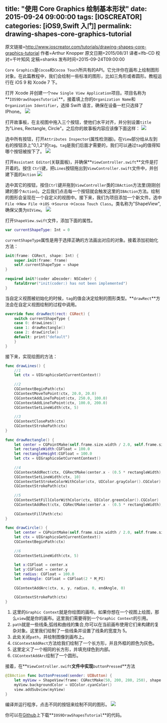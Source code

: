 title: "使用 Core Graphics 绘制基本形状"
date: 2015-09-24 09:00:00
tags: [IOSCREATOR]
categories: [iOS9,Swift 入门]
permalink: drawing-shapes-core-graphics-tutorial
---
原文链接=http://www.ioscreator.com/tutorials/drawing-shapes-core-graphics-tutorial
作者=Arthur Knopper
原文日期=2015/08/31
译者=lfb-CD
校对=千叶知风
定稿=shanks
发布时间=2015-09-24T09:00:00

<!--此处开始正文-->

`Core Graphics`是`Cocoa`和`Cocoa Touch`所共有的API。它允许你在画布上绘制图形对象。在此篇教程中，我们会绘制一些标准的图形，比如三角形或者圆形。教程运行在 iOS 9 和 Xcode 7 下。

<!--more-->

打开 Xcode 并创建一个`new Single View Application`项目。项目名称为**`IOS9DrawShapesTutorial`**，接着填上你的`Organization Name`和`Organization Identifier`，选择 Swift 语言，确保在设备一栏只选择了 IPhone。
![](/img/articles/drawing-shapes-core-graphics-tutorial/format=750w1444269942.141822)

打开故事板，在主视图中拖入三个按钮，使他们水平对齐，并分别设置`title`为"Lines, Rectangle, Circle"。之后你的故事板内容应该像下面这样：
![](/img/articles/drawing-shapes-core-graphics-tutorial/DrawShapes-Storyboard.pngformat=750w1444269942.392771)

选中所有按钮，打开`Attributes Inspector`(属性检测器)。在`View`部分给从左到右的按钮添上"0,1,2"的`tag`。`tag`是我们后面才需要的，我们可以通过`tag`的值得知哪个按钮被按下了。
![](/img/articles/drawing-shapes-core-graphics-tutorial/format=300w1444269942.461758)

打开`Assistant Editor`(关联面板)，并确保**`ViewController.swift`**文件是打开着的。按住 `Ctrl`键，把`Lines`按钮拖出到`ViewController.swift`文件中，并创建下面的`Action`
![](/img/articles/drawing-shapes-core-graphics-tutorial/format=300w1444269942.535743)

选中其它的按钮，按住`Ctrl`键并拖到`ViewController`类的`IBAction`方法里(刚刚创建的那个`Action`)。之后我们点击每一个按钮就会触发这里的`IBAction`方法。绘制的图形会呈现在一个自定义的视图中。接下来，我们为项目添加一个新文件。选中`File` ->`New File` ->`iOS` ->`Source` ->`Cocoa Touch Class`。类名称为"ShapeView",确保父类为`UIView`。
![](/img/articles/drawing-shapes-core-graphics-tutorial/format=750w1444269942.609728)

打开`ShapeView.swift`文件，添加下面的属性。

```swift
var currentShapeType: Int = 0
```
`currentShapeType`属性是用于选择正确的方法画出对应的对象。接着添加初始化方法：

```swift
init(frame: CGRect, shape: Int) {
    super.init(frame: frame)
    self.currentShapeType = shape
}
    
required init?(coder aDecoder: NSCoder) {
    fatalError("init(coder:) has not been implemented")
}
```
当自定义视图被初始化的时候，`tag`的值会决定绘制的图形类型。**`drawRect`**方法会在自定义视图绘制的过程中调用。

```swift
override func drawRect(rect: CGRect) {
    switch currentShapeType {
    case 0: drawLines()
    case 1: drawRectangle()
    case 2: drawCircle()
    default: print("default")
    }        
}
```

接下来，实现绘图的方法：

```swift
func drawLines() {
    //1
    let ctx = UIGraphicsGetCurrentContext()
        
    //2
    CGContextBeginPath(ctx)
    CGContextMoveToPoint(ctx, 20.0, 20.0)
    CGContextAddLineToPoint(ctx, 250.0, 100.0)
    CGContextAddLineToPoint(ctx, 100.0, 200.0)
    CGContextSetLineWidth(ctx, 5)
        
    //3
    CGContextClosePath(ctx)
    CGContextStrokePath(ctx)
}
    
func drawRectangle() {
    let center = CGPointMake(self.frame.size.width / 2.0, self.frame.size.height / 2.0)
    let rectangleWidth:CGFloat = 100.0
    let rectangleHeight:CGFloat = 100.0
    let ctx = UIGraphicsGetCurrentContext()
        
    //4
    CGContextAddRect(ctx, CGRectMake(center.x - (0.5 * rectangleWidth), center.y - (0.5 * rectangleHeight), rectangleWidth, rectangleHeight))
    CGContextSetLineWidth(ctx, 10)
    CGContextSetStrokeColorWithColor(ctx, UIColor.grayColor().CGColor)
    CGContextStrokePath(ctx)
            
    //5
    CGContextSetFillColorWithColor(ctx, UIColor.greenColor().CGColor)
    CGContextAddRect(ctx, CGRectMake(center.x - (0.5 * rectangleWidth), center.y - (0.5 * rectangleHeight), rectangleWidth, rectangleHeight))
        
    CGContextFillPath(ctx)
}
    
func drawCircle() {
    let center = CGPointMake(self.frame.size.width / 2.0, self.frame.size.height / 2.0)
    let ctx = UIGraphicsGetCurrentContext()
    CGContextBeginPath(ctx)
        
    //6 
    CGContextSetLineWidth(ctx, 5)
        
    let x:CGFloat = center.x
    let y:CGFloat = center.y
    let radius: CGFloat = 100.0
    let endAngle: CGFloat = CGFloat(2 * M_PI)
        
    CGContextAddArc(ctx, x, y, radius, 0, endAngle, 0)
        
    CGContextStrokePath(ctx)
}
```

 1. 这里的`Graphic Context`就是你绘图的画布。如果你想在一个视图上绘图，那么`view`就是你的画布。这里我们需要得到一个`Graphic Context`的引用。
 2. `path`就是一些线条,弧线和曲线的集合,你可以在当前画布使用它们来构建的复杂对象。这里我们绘制了一些线条并设置了线条的宽度为 5。
 3. 此处关闭`path`，并绘制图像到画布上。
 4. `CGContextAddRect`方法给我们绘制了一个长方形，并且外框的颜色为灰色。
 5. 这里定义了一个相同的长方形，并填充绿色到内部。
 6. `CGContextAddArc`绘制了一个圆形。

接着，在**`ViewController.swift`**文件中实现**`buttonPressed`**方法

```swift
@IBAction func buttonPressed(sender: UIButton) {
    let myView = ShapeView(frame: CGRectMake(50, 200, 280, 250), shape: sender.tag)
    myView.backgroundColor = UIColor.cyanColor()
    view.addSubview(myView)
}
```
编译并运行程序，点击不同的按钮来绘制不同的图形。
![](/img/articles/drawing-shapes-core-graphics-tutorial/format=750w1444269942.683713)

你可以在[Github](https://github.com/ioscreator/ioscreator)上下载**`IOS9DrawShapesTutorial`**的代码。